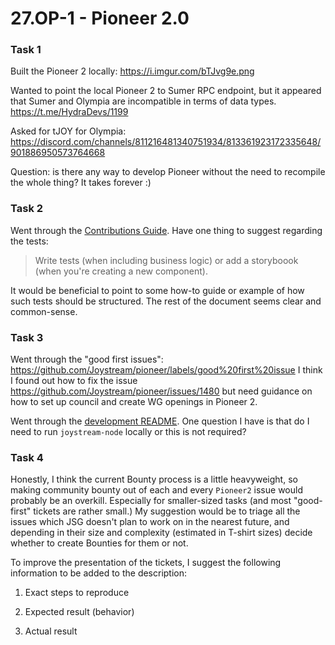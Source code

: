 # 27.OP-1 - Pioneer 2.0

### Task 1

Built the Pioneer 2 locally: https://i.imgur.com/bTJvg9e.png

Wanted to point the local Pioneer 2 to Sumer RPC endpoint, but it appeared that Sumer and Olympia are incompatible in terms of data types. https://t.me/HydraDevs/1199

Asked for tJOY for Olympia: https://discord.com/channels/811216481340751934/813361923172335648/901886950573764668


Question: is there any way to develop Pioneer without the need to recompile the whole thing? It takes forever :)



### Task 2


Went through the [Contributions Guide](https://github.com/Joystream/pioneer/blob/main/CONTRIBUTING.md). Have one thing to suggest regarding the tests:

> Write tests (when including business logic) or add a storyboook (when you're creating a new component).

It would be beneficial to point to some how-to guide or example of how such tests should be structured. The rest of the document seems clear and common-sense.

### Task 3

Went through the "good first issues": https://github.com/Joystream/pioneer/labels/good%20first%20issue I think I found out how to fix the issue https://github.com/Joystream/pioneer/issues/1480 but need guidance on how to set up council and create WG openings in Pioneer 2. 


Went through the [development README](https://github.com/Joystream/pioneer/blob/main/docs/README.md). One question I have is that do I need to run `joystream-node` locally or this is not required? 


### Task 4 

Honestly, I think the current Bounty process is a little heavyweight, so making community bounty out of each and every `Pioneer2` issue would probably be an overkill. Especially for smaller-sized tasks (and most "good-first" tickets are rather small.) My suggestion would be to triage all the issues which JSG doesn't plan to work on in the nearest future, and depending in their size and complexity (estimated in T-shirt sizes) decide whether to create Bounties for them or not. 

To improve the presentation of the tickets, I suggest the following information to be added to the description:

1. Exact steps to reproduce

2. Expected result (behavior)

3. Actual result 

